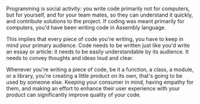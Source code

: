Programming is social activity: you write code primarily not for computers, but for yourself, and for your team mates, so they can understand it quickly, and contribute solutions to the project. If coding was meant primarily for computers, you'd have been writing code in Assembly language.

This implies that every piece of code you're writing, you have to keep in mind your primary audience. Code needs to be written just like you'd write an essay or article: it needs to be easily understandable by its audience. It needs to convey thoughts and ideas loud and clear.

Whenever you're writing a piece of code, be it a function, a class, a module, or a library, you're creating a little product on its own, that's going to be used by someone else. Keeping your consumer in mind, having empathy for them, and making an effort to enhance their user experience with your product can significantly improve quality of your code.